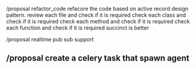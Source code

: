 /proposal refactor_code refacore the code based on active record design pattern. 
    review each file and check if it is required
    check each class and check if it is required
    check each method and check if it is required
    check each function and check if it is required
    succinct is better



/proposal realtime pub sub support

/proposal create a celery task that spawn agent
---

